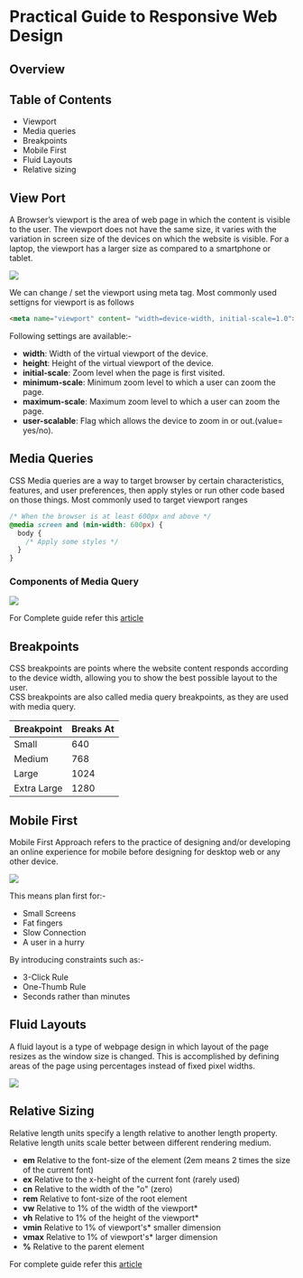 # Practical Guide to Responsive Web Design

## Overview

## Table of Contents
- Viewport
- Media queries
- Breakpoints
- Mobile First
- Fluid Layouts
- Relative sizing

## View Port
A Browser’s viewport is the area of web page in which the content is visible to the user. The viewport does not have the same size, it varies with the variation in screen size of the devices on which the website is visible. For a laptop, the viewport has a larger size as compared to a smartphone or tablet.

<img src="https://i.stack.imgur.com/qP6La.png">

We can change / set the viewport using meta tag. Most commonly used settigns for viewport is as follows

```html
<meta name="viewport" content= "width=device-width, initial-scale=1.0">
```

Following settings are available:-
- **width**: Width of the virtual viewport of the device.
- **height**: Height of the virtual viewport of the device.
- **initial-scale**: Zoom level when the page is first visited.
- **minimum-scale**: Minimum zoom level to which a user can zoom the page.
- **maximum-scale**: Maximum zoom level to which a user can zoom the page.
- **user-scalable**: Flag which allows the device to zoom in or out.(value= yes/no).

## Media Queries
CSS Media queries are a way to target browser by certain characteristics, features, and user preferences, then apply styles or run other code based on those things.
Most commonly used to target viewport ranges
```css
/* When the browser is at least 600px and above */
@media screen and (min-width: 600px) {
  body {
    /* Apply some styles */
  }
}
```

### Components of Media Query
<img src="https://i0.wp.com/css-tricks.com/wp-content/uploads/2020/09/media-query-anatomy.jpg?resize=1000%2C66&ssl=1">

For Complete guide refer this [article](https://css-tricks.com/a-complete-guide-to-css-media-queries/)


## Breakpoints
CSS breakpoints are points where the website content responds according to the device width, allowing you to show the best possible layout to the user.
</br>
CSS breakpoints are also called media query breakpoints, as they are used with media query.

| Breakpoint  | Breaks At |
|-------------|-----------|
| Small       | 640       |
| Medium      | 768       |
| Large       | 1024      |
| Extra Large | 1280      |

## Mobile First
Mobile First Approach refers to the practice of designing and/or developing an online experience for mobile before designing for desktop web or any other device.

<img src="https://i0.wp.com/css-tricks.com/wp-content/uploads/2021/02/pasted-image-0.png?resize=549%2C240&ssl=1">

This means plan first for:-
- Small Screens
- Fat fingers
- Slow Connection
- A user in a hurry

By introducing constraints such as:-
- 3-Click Rule
- One-Thumb Rule
- Seconds rather than minutes  


## Fluid Layouts

A fluid layout is a type of webpage design in which layout of the page resizes as the window size is changed. This is accomplished by defining areas of the page using percentages instead of fixed pixel widths.

<img src="https://blog.hubspot.com/hs-fs/hubfs/Google%20Drive%20Integration/What%20Is%20Fluid%20Design,%20and%20How%20Is%20It%20Used%20on%20Websites%3F.png?width=1000&name=What%20Is%20Fluid%20Design,%20and%20How%20Is%20It%20Used%20on%20Websites%3F.png">

## Relative Sizing

Relative length units specify a length relative to another length property. Relative length units scale better between different rendering medium.

- **em** Relative to the font-size of the element (2em means 2 times the size of the current font)
- **ex** Relative to the x-height of the current font (rarely used)
- **cn** Relative to the width of the "o" (zero)
- **rem** Relative to font-size of the root element
- **vw** Relative to 1% of the width of the viewport*
- **vh** Relative to 1% of the height of the viewport*
- **vmin** Relative to 1% of viewport's* smaller dimension
- **vmax** Relative to 1% of viewport's* larger dimension
- **%** Relative to the parent element

For complete guide refer this [article](https://www.w3schools.com/cssref/css_units.asp)